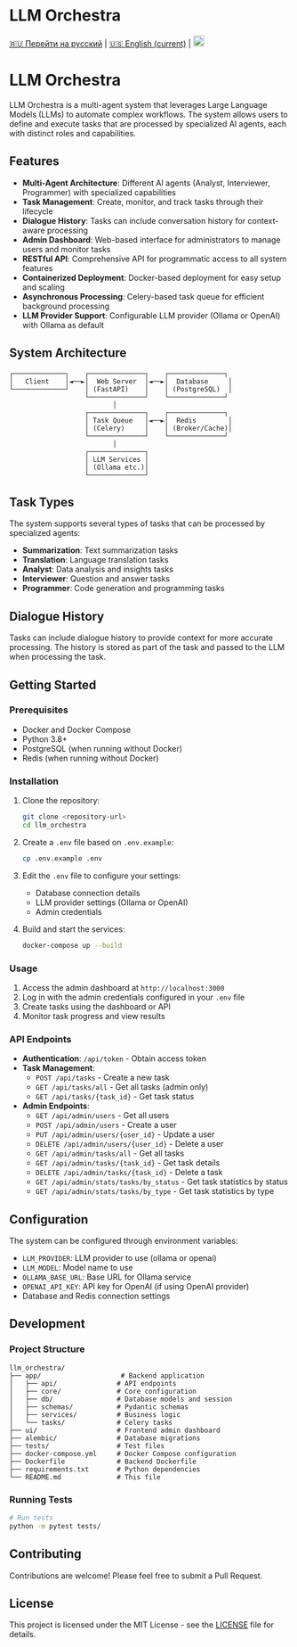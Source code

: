 # LLM Orchestra

[🇷🇺 Перейти на русский](README_RU.md) | [🇺🇸 English (current)](README.md) | [<img src="https://img.shields.io/badge/README-CN-yellow" alt="CN" height="20">](README_CN.md)

# LLM Orchestra

LLM Orchestra is a multi-agent system that leverages Large Language Models (LLMs) to automate complex workflows. The system allows users to define and execute tasks that are processed by specialized AI agents, each with distinct roles and capabilities.

## Features

- **Multi-Agent Architecture**: Different AI agents (Analyst, Interviewer, Programmer) with specialized capabilities
- **Task Management**: Create, monitor, and track tasks through their lifecycle
- **Dialogue History**: Tasks can include conversation history for context-aware processing
- **Admin Dashboard**: Web-based interface for administrators to manage users and monitor tasks
- **RESTful API**: Comprehensive API for programmatic access to all system features
- **Containerized Deployment**: Docker-based deployment for easy setup and scaling
- **Asynchronous Processing**: Celery-based task queue for efficient background processing
- **LLM Provider Support**: Configurable LLM provider (Ollama or OpenAI) with Ollama as default

## System Architecture

```
┌─────────────┐    ┌──────────────┐    ┌──────────────┐
│   Client    │◄──►│  Web Server  │◄──►│  Database     │
└─────────────┘    │ (FastAPI)    │    │ (PostgreSQL)  │
                   └──────────────┘    └──────────────┘
                          │
                   ┌──────────────┐    ┌──────────────┐
                   │ Task Queue   │◄──►│  Redis        │
                   │ (Celery)     │    │ (Broker/Cache)│
                   └──────────────┘    └──────────────┘
                          │
                   ┌──────────────┐
                   │ LLM Services │
                   │ (Ollama etc.)│
                   └──────────────┘
```

## Task Types

The system supports several types of tasks that can be processed by specialized agents:

- **Summarization**: Text summarization tasks
- **Translation**: Language translation tasks
- **Analyst**: Data analysis and insights tasks
- **Interviewer**: Question and answer tasks
- **Programmer**: Code generation and programming tasks

## Dialogue History

Tasks can include dialogue history to provide context for more accurate processing. The history is stored as part of the task and passed to the LLM when processing the task.

## Getting Started

### Prerequisites

- Docker and Docker Compose
- Python 3.8+
- PostgreSQL (when running without Docker)
- Redis (when running without Docker)

### Installation

1. Clone the repository:
   ```bash
   git clone <repository-url>
   cd llm_orchestra
   ```

2. Create a `.env` file based on `.env.example`:
   ```bash
   cp .env.example .env
   ```

3. Edit the `.env` file to configure your settings:
   - Database connection details
   - LLM provider settings (Ollama or OpenAI)
   - Admin credentials

4. Build and start the services:
   ```bash
   docker-compose up --build
   ```

### Usage

1. Access the admin dashboard at `http://localhost:3000`
2. Log in with the admin credentials configured in your `.env` file
3. Create tasks using the dashboard or API
4. Monitor task progress and view results

### API Endpoints

- **Authentication**: `/api/token` - Obtain access token
- **Task Management**: 
  - `POST /api/tasks` - Create a new task
  - `GET /api/tasks/all` - Get all tasks (admin only)
  - `GET /api/tasks/{task_id}` - Get task status
- **Admin Endpoints**:
  - `GET /api/admin/users` - Get all users
  - `POST /api/admin/users` - Create a user
  - `PUT /api/admin/users/{user_id}` - Update a user
  - `DELETE /api/admin/users/{user_id}` - Delete a user
  - `GET /api/admin/tasks/all` - Get all tasks
  - `GET /api/admin/tasks/{task_id}` - Get task details
  - `DELETE /api/admin/tasks/{task_id}` - Delete a task
  - `GET /api/admin/stats/tasks/by_status` - Get task statistics by status
  - `GET /api/admin/stats/tasks/by_type` - Get task statistics by type

## Configuration

The system can be configured through environment variables:

- `LLM_PROVIDER`: LLM provider to use (ollama or openai)
- `LLM_MODEL`: Model name to use
- `OLLAMA_BASE_URL`: Base URL for Ollama service
- `OPENAI_API_KEY`: API key for OpenAI (if using OpenAI provider)
- Database and Redis connection settings

## Development

### Project Structure

```
llm_orchestra/
├── app/                    # Backend application
│   ├── api/               # API endpoints
│   ├── core/              # Core configuration
│   ├── db/                # Database models and session
│   ├── schemas/           # Pydantic schemas
│   ├── services/          # Business logic
│   └── tasks/             # Celery tasks
├── ui/                    # Frontend admin dashboard
├── alembic/               # Database migrations
├── tests/                 # Test files
├── docker-compose.yml     # Docker Compose configuration
├── Dockerfile             # Backend Dockerfile
├── requirements.txt       # Python dependencies
└── README.md              # This file
```

### Running Tests

```bash
# Run tests
python -m pytest tests/
```

## Contributing

Contributions are welcome! Please feel free to submit a Pull Request.

## License

This project is licensed under the MIT License - see the [LICENSE](LICENSE) file for details.

